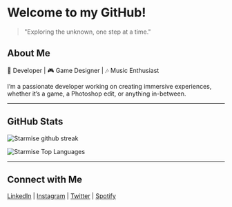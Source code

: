 # **Welcome to my GitHub!**
> "Exploring the unknown, one step at a time."

## **About Me**

🌌 Developer | 🎮 Game Designer | 🎶 Music Enthusiast

I’m a passionate developer working on creating immersive experiences, whether it’s a game, a Photoshop edit, or anything in-between.

---
<!--
## Projects

### 🚀 Game Developer
I am currently pursuing a degree in video game development.

---
-->

## **GitHub Stats**

<!--![Starmise github stats](https://github-readme-stats.vercel.app/api?username=Starmise&show_icons=true&theme=gotham&count_private=true&include_all_commits=true)-->

![Starmise github streak](https://github-readme-streak-stats.herokuapp.com/?user=Starmise&theme=gotham&include_all_commits=true&count_private=true)

![Starmise Top Languages](https://github-readme-stats.vercel.app/api/top-langs/?username=Starmise&theme=gotham&include_all_commits=true&count_private=true)

---

## **Connect with Me**

[LinkedIn](https://www.linkedin.com/in/luis-angel-rosaldo-gonz%C3%A1lez-4a85a2292/) | [Instagram](https://www.instagram.com/l_starmise/) | [Twitter](https://x.com/kyrbowithY) | [Spotify](https://open.spotify.com/user/lu1srm27?si=fdaf04db03cf496a)


<!--
**Starmise/Starmise** is a ✨ _special_ ✨ repository because its `README.md` (this file) appears on your GitHub profile.

Here are some ideas to get you started:

- 🔭 I’m currently working on ...
- 🌱 I’m currently learning ...
- 👯 I’m looking to collaborate on ...
- 🤔 I’m looking for help with ...
- 💬 Ask me about ...
- 📫 How to reach me: ...
- 😄 Pronouns: ...
- ⚡ Fun fact: ...
-->
